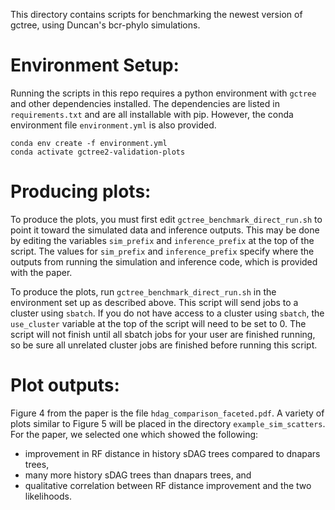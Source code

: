 This directory contains scripts for benchmarking the newest version of gctree,
using Duncan's bcr-phylo simulations.

# Environment Setup:
Running the scripts in this repo requires a python environment with `gctree`
and other dependencies installed. The dependencies are listed in
`requirements.txt` and are all installable with pip. However, the conda
environment file `environment.yml` is also provided.

```
conda env create -f environment.yml
conda activate gctree2-validation-plots
```


# Producing plots:

To produce the plots, you must first edit `gctree_benchmark_direct_run.sh` to
point it toward the simulated data and inference outputs. This may be done by
editing the variables `sim_prefix` and `inference_prefix` at the top of the
script.
The values for `sim_prefix` and `inference_prefix` specify where the outputs
from running the simulation and inference code, which is provided with the
paper.

To produce the plots, run `gctree_benchmark_direct_run.sh` in the environment
set up as described above.
This script will send jobs to a cluster using `sbatch`. If you do not have
access to a cluster using `sbatch`, the `use_cluster` variable at the top of
the script will need to be set to 0.
The script will not finish until all sbatch jobs for your user are finished
running, so be sure all unrelated cluster jobs are finished before running this
script.

# Plot outputs:

Figure 4 from the paper is the file `hdag_comparison_faceted.pdf`.
A variety of plots similar to Figure 5 will be placed in the directory
`example_sim_scatters`. For the paper, we selected one which showed the
following:
* improvement in RF distance in history sDAG trees compared to dnapars trees,
* many more history sDAG trees than dnapars trees, and
* qualitative correlation between RF distance improvement and the two
    likelihoods.
